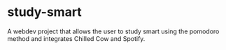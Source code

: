 
# study-smart
A webdev project that allows the user to study smart using the pomodoro method and integrates Chilled Cow and Spotify. 

